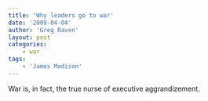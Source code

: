 ```yaml
---
title: 'Why leaders go to war'
date: '2009-04-04'
author: 'Greg Raven'
layout: post
categories:
    - war
tags:
    - 'James Madison'
---
```


War is, in fact, the true nurse of executive aggrandizement.